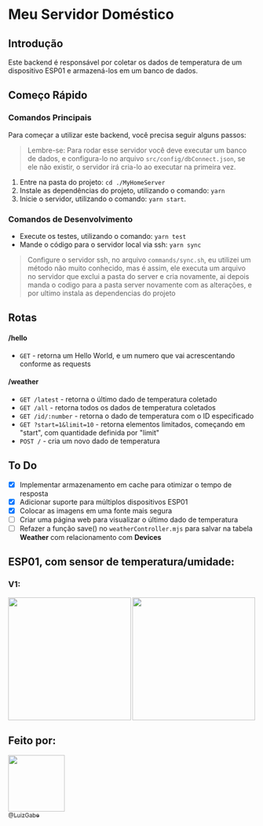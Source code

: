 # Meu Servidor Doméstico

## Introdução
Este backend é responsável por coletar os dados de temperatura de um dispositivo ESP01 e armazená-los em um banco de dados. 

## Começo Rápido
### Comandos Principais
Para começar a utilizar este backend, você precisa seguir alguns passos:
> Lembre-se: Para rodar esse servidor você deve executar um banco de dados, e configura-lo no arquivo `src/config/dbConnect.json`, se ele não existir, o servidor irá cria-lo ao executar na primeira vez.

1. Entre na pasta do projeto: `cd ./MyHomeServer`
2. Instale as dependências do projeto, utilizando o comando: `yarn`
3. Inicie o servidor, utilizando o comando: `yarn start`.

### Comandos de Desenvolvimento
- Execute os testes, utilizando o comando: `yarn test`
- Mande o código para o servidor local via ssh: `yarn sync`
> Configure o servidor ssh, no arquivo `commands/sync.sh`, eu utilizei um método não muito conhecido, mas é assim, ele executa um arquivo no servidor que exclui a pasta do server e cria novamente, ai depois manda o codigo para a pasta server novamente com as alterações, e por ultimo instala as dependencias do projeto

## Rotas
#### /hello
- `GET` - retorna um Hello World, e um numero que vai acrescentando conforme as requests

#### /weather
- `GET /latest` - retorna o último dado de temperatura coletado
- `GET /all` - retorna todos os dados de temperatura coletados
- `GET /id/:number` - retorna o dado de temperatura com o ID especificado
- `GET ?start=1&limit=10` - retorna elementos limitados, começando em "start", com quantidade definida por "limit"
- `POST /` - cria um novo dado de temperatura

## To Do
- [x] Implementar armazenamento em cache para otimizar o tempo de resposta
- [x] Adicionar suporte para múltiplos dispositivos ESP01
- [x] Colocar as imagens em uma fonte mais segura
- [ ] Criar uma página web para visualizar o último dado de temperatura
- [ ] Refazer a função save() no `weatherController.mjs` para salvar na tabela **Weather** com relacionamento com **Devices**

## ESP01, com sensor de temperatura/umidade:
### V1: 
<img align="left"  width="250" src="https://i.ibb.co/D8KrcRW/20230203-203557.jpg">
<img width="250" src="https://i.ibb.co/nngnxtP/20230203-203517.jpg">

## Feito por:
[
<img src="https://github.com/luizgabe.png?size=115" width=115><br>
<sub>@LuizGabe</sub>
](
https://github.com/luizgabe
)